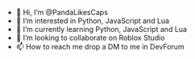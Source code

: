 - 👋 Hi, I’m @PandaLikesCaps
- 👀 I’m interested in Python, JavaScript and Lua
- 🌱 I’m currently learning Python, JavaScript and Lua
- 💞️ I’m looking to collaborate on Roblox Studio
- 📫 How to reach me drop a DM to me in DevForum

<!---
PandaLikesCaps/PandaLikesCaps is a ✨ special ✨ repository because its `README.md` (this file) appears on your GitHub profile.
You can click the Preview link to take a look at your changes.
--->
